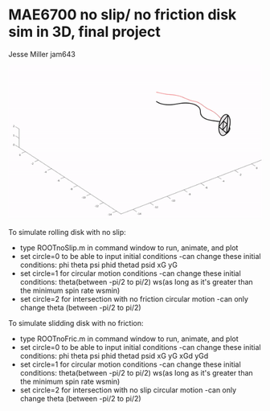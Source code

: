 # MAE6700 no slip/ no friction disk sim in 3D, final project
Jesse Miller jam643

![gif](coinRoll.gif)

To simulate rolling disk with no slip:

* type ROOTnoSlip.m in command window to run, animate, and plot
* set circle=0 to be able to input initial conditions
	-can change these initial conditions:
	phi theta psi phid thetad psid xG yG
* set circle=1 for circular motion conditions
	-can change these initial conditions:
	theta(between -pi/2 to pi/2) ws(as long as it's greater than the minimum spin rate wsmin)
* set circle=2 for intersection with no friction circular motion
	-can only change theta (between -pi/2 to pi/2)

To simulate slidding disk with no friction:

* type ROOTnoFric.m in command window to run, animate, and plot
* set circle=0 to be able to input initial conditions
	-can change these initial conditions:
	phi theta psi phid thetad psid xG yG xGd yGd
* set circle=1 for circular motion conditions
	-can change these initial conditions:
	theta(between -pi/2 to pi/2) ws(as long as it's greater than the minimum spin rate wsmin)
* set circle=2 for intersection with no slip circular motion
	-can only change theta (between -pi/2 to pi/2)
